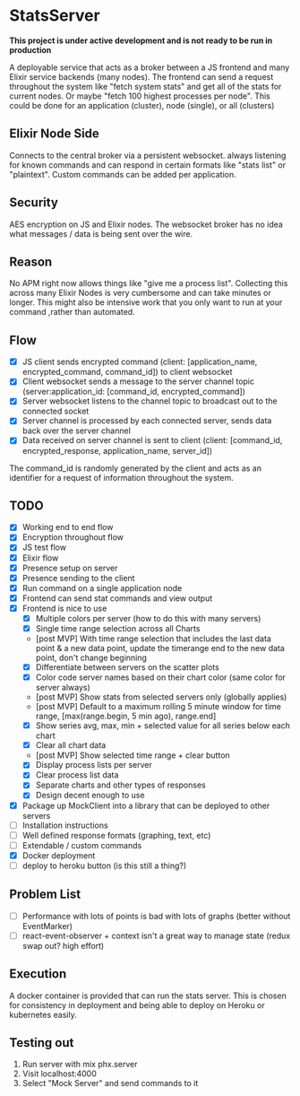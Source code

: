 # StatsServer

**This project is under active development and is not ready to be run in production**

A deployable service that acts as a broker between a JS frontend and many Elixir service backends (many nodes). The frontend can send a request throughout the system like "fetch system stats" and get all of the stats for current nodes. Or maybe "fetch 100 highest processes per node". This could be done for an application (cluster), node (single), or all (clusters)

## Elixir Node Side
Connects to the central broker via a persistent websocket. always listening for known commands and can respond in certain formats like "stats list" or "plaintext". Custom commands can be added per application.

## Security
AES encryption on JS and Elixir nodes. The websocket broker has no idea what messages / data is being sent over the wire.

## Reason
No APM right now allows things like "give me a process list". Collecting this across many Elixir Nodes is very cumbersome and can take minutes or longer. This might also be intensive work that you only want to run at your command ,rather than automated.

## Flow

- [x] JS client sends encrypted command (client: [application_name, encrypted_command, command_id]) to client websocket
- [x] Client websocket sends a message to the server channel topic (server:application_id: [command_id, encrypted_command])
- [x] Server websocket listens to the channel topic to broadcast out to the connected socket
- [x] Server channel is processed by each connected server, sends data back over the server channel
- [x] Data received on server channel is sent to client (client: [command_id, encrypted_response, application_name, server_id])

The command_id is randomly generated by the client and acts as an identifier for a request of information throughout the system.

## TODO

- [x] Working end to end flow
- [x] Encryption throughout flow
- [x] JS test flow
- [x] Elixir flow
- [x] Presence setup on server
- [x] Presence sending to the client
- [x] Run command on a single application node
- [x] Frontend can send stat commands and view output
- [x] Frontend is nice to use
  - [x] Multiple colors per server (how to do this with many servers)
  - [x] Single time range selection across all Charts
  - [post MVP] With time range selection that includes the last data point & a new data point, update the timerange end
        to the new data point, don't change beginning
  - [x] Differentiate between servers on the scatter plots
  - [x] Color code server names based on their chart color (same color for server always)
  - [post MVP] Show stats from selected servers only (globally applies)
  - [post MVP] Default to a maximum rolling 5 minute window for time range, [max(range.begin, 5 min ago), range.end]
  - [x] Show series avg, max, min + selected value for all series below each chart
  - [x] Clear all chart data
  - [post MVP] Show selected time range + clear button
  - [x] Display process lists per server
  - [x] Clear process list data
  - [x] Separate charts and other types of responses
  - [x] Design decent enough to use
- [x] Package up MockClient into a library that can be deployed to other servers
- [ ] Installation instructions
- [ ] Well defined response formats (graphing, text, etc)
- [ ] Extendable / custom commands
- [x] Docker deployment
- [ ] deploy to heroku button (is this still a thing?)

## Problem List

- [ ] Performance with lots of points is bad with lots of graphs (better without EventMarker)
- [ ] react-event-observer + context isn't a great way to manage state (redux swap out? high effort)

## Execution

A docker container is provided that can run the stats server. This is chosen for
consistency in deployment and being able to deploy on Heroku or kubernetes easily.

## Testing out

1. Run server with mix phx.server
2. Visit localhost:4000
3. Select "Mock Server" and send commands to it
